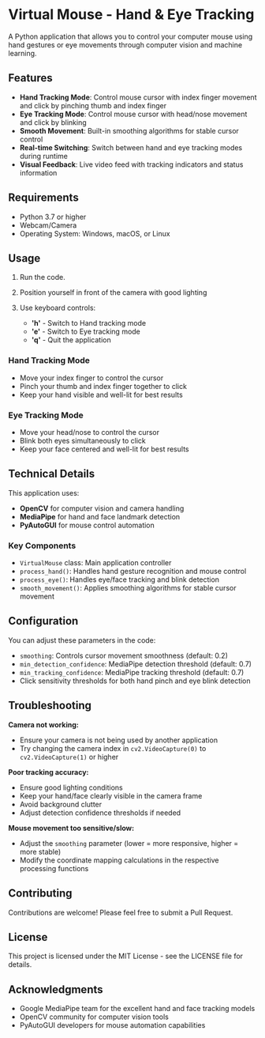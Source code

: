 # Virtual Mouse - Hand & Eye Tracking

A Python application that allows you to control your computer mouse using hand gestures or eye movements through computer vision and machine learning.

## Features

- **Hand Tracking Mode**: Control mouse cursor with index finger movement and click by pinching thumb and index finger
- **Eye Tracking Mode**: Control mouse cursor with head/nose movement and click by blinking
- **Smooth Movement**: Built-in smoothing algorithms for stable cursor control
- **Real-time Switching**: Switch between hand and eye tracking modes during runtime
- **Visual Feedback**: Live video feed with tracking indicators and status information

## Requirements

- Python 3.7 or higher
- Webcam/Camera
- Operating System: Windows, macOS, or Linux


## Usage

1. Run the code.

2. Position yourself in front of the camera with good lighting

3. Use keyboard controls:
   - **'h'** - Switch to Hand tracking mode
   - **'e'** - Switch to Eye tracking mode  
   - **'q'** - Quit the application

### Hand Tracking Mode
- Move your index finger to control the cursor
- Pinch your thumb and index finger together to click
- Keep your hand visible and well-lit for best results

### Eye Tracking Mode
- Move your head/nose to control the cursor
- Blink both eyes simultaneously to click
- Keep your face centered and well-lit for best results

## Technical Details

This application uses:
- **OpenCV** for computer vision and camera handling
- **MediaPipe** for hand and face landmark detection
- **PyAutoGUI** for mouse control automation

### Key Components

- `VirtualMouse` class: Main application controller
- `process_hand()`: Handles hand gesture recognition and mouse control
- `process_eye()`: Handles eye/face tracking and blink detection
- `smooth_movement()`: Applies smoothing algorithms for stable cursor movement

## Configuration

You can adjust these parameters in the code:
- `smoothing`: Controls cursor movement smoothness (default: 0.2)
- `min_detection_confidence`: MediaPipe detection threshold (default: 0.7)
- `min_tracking_confidence`: MediaPipe tracking threshold (default: 0.7)
- Click sensitivity thresholds for both hand pinch and eye blink detection

## Troubleshooting

**Camera not working:**
- Ensure your camera is not being used by another application
- Try changing the camera index in `cv2.VideoCapture(0)` to `cv2.VideoCapture(1)` or higher

**Poor tracking accuracy:**
- Ensure good lighting conditions
- Keep your hand/face clearly visible in the camera frame
- Avoid background clutter
- Adjust detection confidence thresholds if needed

**Mouse movement too sensitive/slow:**
- Adjust the `smoothing` parameter (lower = more responsive, higher = more stable)
- Modify the coordinate mapping calculations in the respective processing functions

## Contributing

Contributions are welcome! Please feel free to submit a Pull Request.

## License

This project is licensed under the MIT License - see the LICENSE file for details.

## Acknowledgments

- Google MediaPipe team for the excellent hand and face tracking models
- OpenCV community for computer vision tools
- PyAutoGUI developers for mouse automation capabilities
